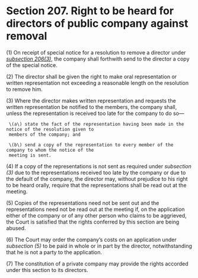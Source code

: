 # Section 207. Right to be heard for directors of public company against removal

\(1\) On receipt of special notice for a resolution to remove a director under [_subsection 206\(3\)_](section-206.-removal-of-directors.md), the company shall forthwith send to the director a copy of the special notice.

\(2\) The director shall be given the right to make oral representation or written representation not exceeding a reasonable length on the resolution to remove him.

\(3\) Where the director makes written representation and requests the written representation be notified to the members, the company shall, unless the representation is received too late for the company to do so—

     \(a\) state the fact of the representation having been made in the notice of the resolution given to  
     members of the company; and

     \(b\) send a copy of the representation to every member of the company to whom the notice of the  
     meeting is sent.

\(4\) If a copy of the representations is not sent as required under _subsection \(3\)_ due to the representations received too late by the company or due to the default of the company, the director may, without prejudice to his right to be heard orally, require that the representations shall be read out at the meeting.

\(5\) Copies of the representations need not be sent out and the representations need not be read out at the meeting if, on the application either of the company or of any other person who claims to be aggrieved, the Court is satisfied that the rights conferred by this section are being abused.

\(6\) The Court may order the company’s costs on an application under _subsection \(5\)_ to be paid in whole or in part by the director, notwithstanding that he is not a party to the application.

\(7\) The constitution of a private company may provide the rights accorded under this section to its directors.

